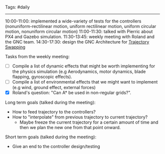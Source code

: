 Tags: #daily

---

10:00-11:00: implemented a wide-variety of tests for the controllers (nonuniform-rectilinear motion, uniform rectilinear motion, uniform circular motion, nonuniform circular motion)
11:00-11:30: talked with Pierric about PX4 and Gazebo simulation.
11:30-13:45: weekly meeting with Roland and the GNC team.
14:30-17:30: design the GNC Architecture for [Trajectory Swapping](https://drive.google.com/file/d/1V6v-RBnRsr2DjDT0vbqJ1h9y9F4ysCRc/view?usp=sharing)

Tasks from the weekly meeting:
- [ ] Compile a list of dynamic effects that might be worth implementing for the physics simulation (e.g Aerodynamics, motor dynamics, blade flapping, gyroscopic effects).
- [ ] Compile a list of environmental effects that we might want to implement (e.g wind, ground effect, external forces)
- [x] Roland's question: "Can A* be used in non-regular grids?".

Long term goals (talked during the meeting):
- How to feed trajectory to the controllers?
- How to "interpolate" from previous trajectory to current trajectory?
	- Maybe freeze the current trajectory for a certain amount of time and then we plan the new one from that point onward. 

Short term goals (talked during the meeting):
- Give an end to the controller design/testing